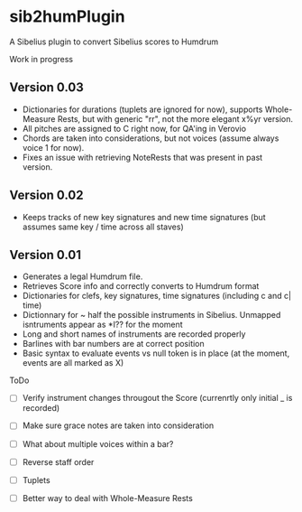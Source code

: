 # sib2humPlugin
A Sibelius plugin to convert Sibelius scores to Humdrum

Work in progress

## Version 0.03

* Dictionaries for durations (tuplets are ignored for now), supports Whole-Measure Rests, but with generic "rr", not the more elegant x%yr version.
* All pitches are assigned to C right now, for QA'ing in Verovio
* Chords are taken into considerations, but not voices (assume always voice 1 for now).
* Fixes an issue with retrieving NoteRests that was present in past version.

## Version 0.02

* Keeps tracks of new key signatures and new time signatures (but assumes same key / time across all staves)

## Version 0.01

 * Generates a legal Humdrum file.
 * Retrieves Score info and correctly converts to Humdrum format
 * Dictionaries for clefs, key signatures, time signatures (including c and c| time)
 * Dictionnary for ~ half the possible instruments in Sibelius. Unmapped isntruments appear as \*I?? for the moment
 * Long and short names of instruments are recorded properly
 * Barlines with bar numbers are at correct position
 * Basic syntax to evaluate events vs null token is in place (at the moment, events are all marked as X)

ToDo
- [ ] Verify instrument changes througout the Score (currenrtly only initial _ is recorded)
- [ ] Make sure grace notes are taken into consideration
- [ ] What about multiple voices within a bar?
- [ ] Reverse staff order
- [ ] Tuplets
- [ ] Better way to deal with Whole-Measure Rests

